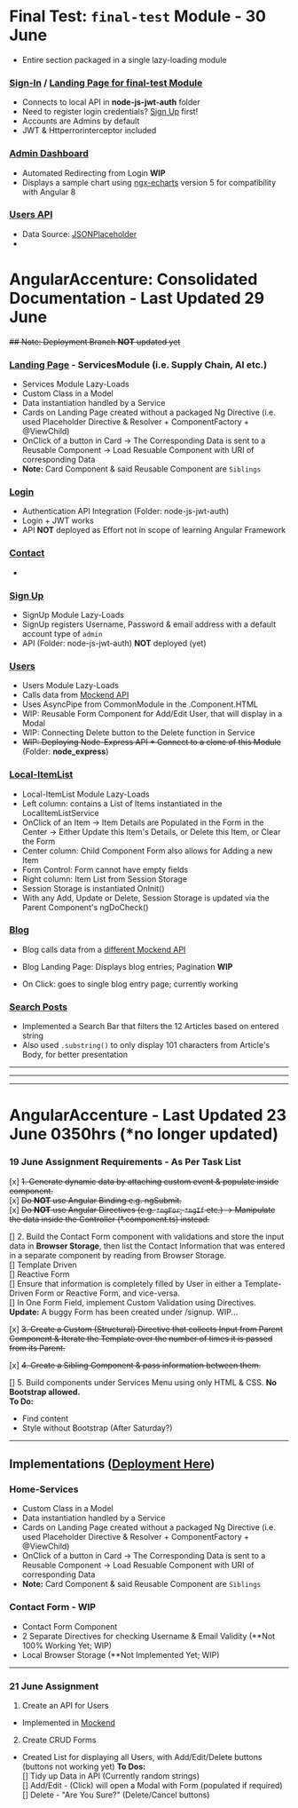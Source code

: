 # Final Test: `final-test` Module - 30 June

- Entire section packaged in a single lazy-loading module

### [Sign-In](https://margohpolo.github.io/angularProject/final-test/ft-login) / [Landing Page for final-test Module](https://margohpolo.github.io/angularProject/final-test)

- Connects to local API in **node-js-jwt-auth** folder
- Need to register login credentials? [Sign Up](https://margohpolo.github.io/angularProject/final-test/ft-signup) first!
- Accounts are Admins by default
- JWT & Httperrorinterceptor included

### [Admin Dashboard](https://margohpolo.github.io/angularProject/final-test/admin)

- Automated Redirecting from Login **WIP**
- Displays a sample chart using [ngx-echarts](https://xieziyu.github.io/ngx-echarts/#/welcome) version 5 for compatibility with Angular 8

### [Users API](https://margohpolo.github.io/angularProject/final-test/users)

- Data Source: [JSONPlaceholder](https://jsonplaceholder.typicode.com/users)
-

# AngularAccenture: Consolidated Documentation - Last Updated 29 June

~~## Note: Deployment Branch **NOT** updated yet~~

### [Landing Page](https://margohpolo.github.io/angularProject/) - ServicesModule (i.e. Supply Chain, AI etc.)

- Services Module Lazy-Loads
- Custom Class in a Model
- Data instantiation handled by a Service
- Cards on Landing Page created without a packaged Ng Directive (i.e. used Placeholder Directive & Resolver + ComponentFactory + @ViewChild)
- OnClick of a button in Card -> The Corresponding Data is sent to a Reusable Component -> Load Resuable Component with URI of corresponding Data
- **Note:** Card Component & said Reusable Component are `Siblings`

### [Login](https://margohpolo.github.io/angularProject/login)

- Authentication API Integration (Folder: node-js-jwt-auth)
- Login + JWT works
- API **NOT** deployed as Effort not in scope of learning Angular Framework

### [Contact](https://margohpolo.github.io/angularProject/contact)

-

### [Sign Up](https://margohpolo.github.io/angularProject/signup)

- SignUp Module Lazy-Loads
- SignUp registers Username, Password & email address with a default account type of `admin`
- API (Folder: node-js-jwt-auth) **NOT** deployed (yet)

### [Users](https://margohpolo.github.io/angularProject/users)

- Users Module Lazy-Loads
- Calls data from [Mockend API](https://github.com/margohpolo/angularProjectAPI/blob/main/README.md)
- Uses AsyncPipe from CommonModule in the .Component.HTML
- WIP: Reusable Form Component for Add/Edit User, that will display in a Modal
- WIP: Connecting Delete button to the Delete function in Service
- ~~WIP: Deploying Node-Express API + Connect to a clone of this Module~~ (Folder: **node_express**)

### [Local-ItemList](https://margohpolo.github.io/angularProject/local-itemlist)

- Local-ItemList Module Lazy-Loads
- Left column: contains a List of Items instantiated in the LocalItemListService
- OnClick of an Item -> Item Details are Populated in the Form in the Center -> Either Update this Item's Details, or Delete this Item, or Clear the Form
- Center column: Child Component Form also allows for Adding a new Item
- Form Control: Form cannot have empty fields
- Right column: Item List from Session Storage
- Session Storage is instantiated OnInit()
- With any Add, Update or Delete, Session Storage is updated via the Parent Component's ngDoCheck()

### [Blog](https://margohpolo.github.io/angularProject/blog)

- Blog calls data from a [different Mockend API](https://github.com/margohpolo/angularProjectBlogAPI/blob/main/README.md)

- Blog Landing Page: Displays blog entries; Pagination **WIP**

- On Click: goes to single blog entry page; currently working

### [Search Posts](https://margohpolo.github.io/angularProject/search-posts)

- Implemented a Search Bar that filters the 12 Articles based on entered string
- Also used `.substring()` to only display 101 characters from Article's Body, for better presentation

---

---

---

# AngularAccenture - Last Updated 23 June 0350hrs (\*no longer updated)

### 19 June Assignment Requirements - As Per Task List

[x] ~~1. Generate dynamic data by attaching custom event & populate inside component.~~  
[x] ~~Do **NOT** use Angular Binding e.g. ngSubmit.~~  
[x] ~~Do **NOT** use Angular Directives (e.g. `*ngFor`, `*ngIf` etc.) -> Manipulate the data inside the Controller (\*.component.ts) instead.~~

[] 2. Build the Contact Form component with validations and store the input data in **Browser Storage**, then list the Contact Information that was entered in a separate component by reading from Browser Storage.  
[] Template Driven  
[] Reactive Form  
[] Ensure that information is completely filled by User in either a Template-Driven Form or Reactive Form, and vice-versa.  
[] In One Form Field, implement Custom Validation using Directives.  
**Update:** A buggy Form has been created under /signup. WIP...

[x] ~~3. Create a Custom (Structural) Directive that collects Input from Parent Component & Iterate the Template over the number of times it is passed from its Parent.~~

[x] ~~4. Create a Sibling Component & pass information between them.~~

[] 5. Build components under Services Menu using only HTML & CSS. **No Bootstrap allowed.**  
**To Do:**

- Find content
- Style without Bootstrap (After Saturday?)

---

## Implementations ([Deployment Here](https://margohpolo.github.io/angularProject/))

### Home-Services

- Custom Class in a Model
- Data instantiation handled by a Service
- Cards on Landing Page created without a packaged Ng Directive (i.e. used Placeholder Directive & Resolver + ComponentFactory + @ViewChild)
- OnClick of a button in Card -> The Corresponding Data is sent to a Reusable Component -> Load Resuable Component with URI of corresponding Data
- **Note:** Card Component & said Reusable Component are `Siblings`

### Contact Form - **WIP**

- Contact Form Component
- 2 Separate Directives for checking Username & Email Validity (\*\*Not 100% Working Yet; WIP)
- Local Browser Storage (\*\*Not Implemented Yet; WIP)

---

### 21 June Assignment

1. Create an API for Users

- Implemented in [Mockend](https://mockend.com/margohpolo/angularProjectAPI/users)

2. Create CRUD Forms

- Created List for displaying all Users, with Add/Edit/Delete buttons (buttons not working yet)
  **To Dos:**  
  [] Tidy up Data in API (Currently random strings)  
   [] Add/Edit - (Click) will open a Modal with Form (populated if required)  
   [] Delete - "Are You Sure?" (Delete/Cancel buttons)
